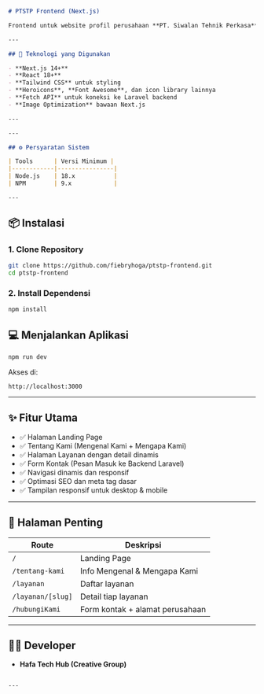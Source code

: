 

```md
# PTSTP Frontend (Next.js)

Frontend untuk website profil perusahaan **PT. Siwalan Tehnik Perkasa** dibangun menggunakan **Next.js (React Framework)**. Sistem ini terintegrasi dengan backend Laravel yang menyediakan REST API untuk konten dinamis seperti informasi perusahaan, layanan, dan form kontak.

---

## 🚀 Teknologi yang Digunakan

- **Next.js 14+**
- **React 18+**
- **Tailwind CSS** untuk styling
- **Heroicons**, **Font Awesome**, dan icon library lainnya
- **Fetch API** untuk koneksi ke Laravel backend
- **Image Optimization** bawaan Next.js

---

---

## ⚙️ Persyaratan Sistem

| Tools      | Versi Minimum |
|------------|----------------|
| Node.js    | 18.x           |
| NPM        | 9.x            |

---


````

## 📦 Instalasi

### 1. Clone Repository

```bash
git clone https://github.com/fiebryhoga/ptstp-frontend.git
cd ptstp-frontend
````

### 2. Install Dependensi

```bash
npm install
```


## 💻 Menjalankan Aplikasi

```bash
npm run dev
```

Akses di:

```
http://localhost:3000
```

---

## ✨ Fitur Utama

* ✅ Halaman Landing Page
* ✅ Tentang Kami (Mengenal Kami + Mengapa Kami)
* ✅ Halaman Layanan dengan detail dinamis
* ✅ Form Kontak (Pesan Masuk ke Backend Laravel)
* ✅ Navigasi dinamis dan responsif
* ✅ Optimasi SEO dan meta tag dasar
* ✅ Tampilan responsif untuk desktop & mobile

---

## 📂 Halaman Penting

| Route             | Deskripsi                       |
| ----------------- | ------------------------------- |
| `/`               | Landing Page                    |
| `/tentang-kami`   | Info Mengenal & Mengapa Kami    |
| `/layanan`        | Daftar layanan                  |
| `/layanan/[slug]` | Detail tiap layanan             |
| `/hubungiKami`    | Form kontak + alamat perusahaan |

---

## 👨‍💻 Developer

* **Hafa Tech Hub (Creative Group)**


```

---

